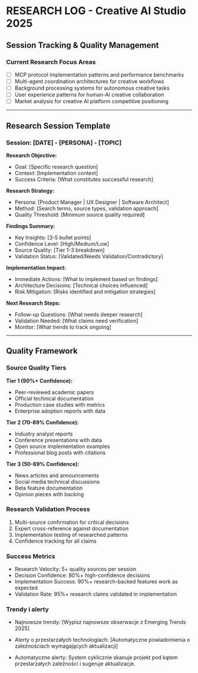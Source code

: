 # RESEARCH LOG - Creative AI Studio 2025

## Session Tracking & Quality Management

### Current Research Focus Areas

- [ ] MCP protocol implementation patterns and performance benchmarks
- [ ] Multi-agent coordination architectures for creative workflows
- [ ] Background processing systems for autonomous creative tasks
- [ ] User experience patterns for human-AI creative collaboration
- [ ] Market analysis for creative AI platform competitive positioning

---

## Research Session Template

### Session: [DATE] - [PERSONA] - [TOPIC]

**Research Objective:**

- Goal: [Specific research question]
- Context: [Implementation context]
- Success Criteria: [What constitutes successful research]

**Research Strategy:**

- Persona: [Product Manager | UX Designer | Software Architect]
- Method: [Search terms, source types, validation approach]
- Quality Threshold: [Minimum source quality required]

**Findings Summary:**

- Key Insights: [3-5 bullet points]
- Confidence Level: [High/Medium/Low]
- Source Quality: [Tier 1-3 breakdown]
- Validation Status: [Validated/Needs Validation/Contradictory]

**Implementation Impact:**

- Immediate Actions: [What to implement based on findings]
- Architecture Decisions: [Technical choices influenced]
- Risk Mitigation: [Risks identified and mitigation strategies]

**Next Research Steps:**

- Follow-up Questions: [What needs deeper research]
- Validation Needed: [What claims need verification]
- Monitor: [What trends to track ongoing]

---

## Quality Framework

### Source Quality Tiers

**Tier 1 (90%+ Confidence):**

- Peer-reviewed academic papers
- Official technical documentation
- Production case studies with metrics
- Enterprise adoption reports with data

**Tier 2 (70-89% Confidence):**

- Industry analyst reports
- Conference presentations with data
- Open source implementation examples
- Professional blog posts with citations

**Tier 3 (50-69% Confidence):**

- News articles and announcements
- Social media technical discussions
- Beta feature documentation
- Opinion pieces with backing

### Research Validation Process

1. Multi-source confirmation for critical decisions
2. Expert cross-reference against documentation
3. Implementation testing of researched patterns
4. Confidence tracking for all claims

### Success Metrics

- Research Velocity: 5+ quality sources per session
- Decision Confidence: 80%+ high-confidence decisions
- Implementation Success: 90%+ research-backed features work as expected
- Validation Rate: 95%+ research claims validated in implementation

### Trendy i alerty

- Najnowsze trendy: [Wypisz najnowsze obserwacje z Emerging Trends 2025]
- Alerty o przestarzałych technologiach: [Automatyczne powiadomienia o zależnościach wymagających aktualizacji]

- Automatyczne alerty: System cyklicznie skanuje projekt pod kątem przestarzałych zależności i sugeruje aktualizacje.
